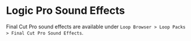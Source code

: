 # Logic Pro Sound Effects

Final Cut Pro sound effects are available under `Loop Browser > Loop Packs > Final Cut Pro Sound Effects`.